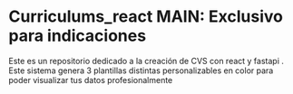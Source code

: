 # Curriculums_react MAIN: Exclusivo para indicaciones
Este es un repositorio dedicado a la creación de CVS con react y fastapi . Este sistema genera 3 plantillas distintas personalizables en color para poder visualizar tus datos profesionalmente 
